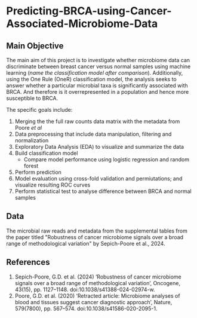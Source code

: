 # Predicting-BRCA-using-Cancer-Associated-Microbiome-Data

## Main Objective
The main aim of this project is to investigate whether microbiome data can discriminate between breast cancer versus normal samples using machine learning (*name the classification model after comparison*). Additionally, using the One Rule (OneR) classification model, the analysis seeks to answer whether a particular microbial taxa is significantly associated with BRCA. And therefore is it overrepresented in a population and hence more susceptible to BRCA.

The specific goals include:
1. Merging the the full raw counts data matrix with the metadata from Poore *et al*
2. Data preprocessing that include data manipulation, filtering and normalization
3. Exploratory Data Analysis (EDA) to visualize and summarize the data
4. Build classification model
    - Compare model performance using logistic regression and random forest
6. Perform prediction
7. Model evaluation using cross-fold validation and permiutations; and visualize resulting ROC curves
8. Perform statistical test to analyse difference between BRCA and normal samples

## Data
The microbial raw reads and metadata from the supplemental tables from the paper titled "Robustness of cancer microbiome signals over a broad range of methodological variation" by Sepich-Poore et al., 2024.

## References 
1. Sepich-Poore, G.D. et al. (2024) ‘Robustness of cancer microbiome signals over a broad range of methodological variation’, Oncogene, 43(15), pp. 1127–1148. doi:10.1038/s41388-024-02974-w.
2. Poore, G.D. et al. (2020) ‘Retracted article: Microbiome analyses of blood and tissues suggest cancer diagnostic approach’, Nature, 579(7800), pp. 567–574. doi:10.1038/s41586-020-2095-1. 

